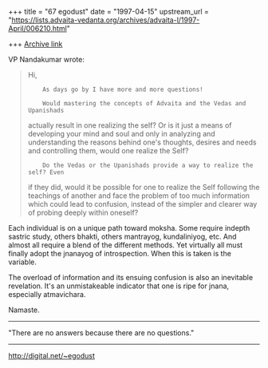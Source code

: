 +++
title = "67 egodust"
date = "1997-04-15"
upstream_url = "https://lists.advaita-vedanta.org/archives/advaita-l/1997-April/006210.html"

+++
[Archive link](https://lists.advaita-vedanta.org/archives/advaita-l/1997-April/006210.html)

VP Nandakumar wrote:
> Hi,
>
>         As days go by I have more and more questions!
>
>         Would mastering the concepts of Advaita and the Vedas and Upanishads
> actually result in one realizing the self? Or is it just a means of developing
> your mind and soul and only in analyzing and understanding the reasons behind
> one's thoughts, desires and needs and controlling them, would one realize the
> Self?
>
>         Do the Vedas or the Upanishads provide a way to realize the self? Even
> if they did, would it be possible for one to realize the Self following the
> teachings of another and face the problem of too much information which could
> lead to confusion, instead of the simpler and clearer way of probing deeply
> within oneself?

Each individual is on a unique path toward moksha.  Some require indepth
sastric study, others bhakti, others mantrayog, kundaliniyog, etc.  And
almost all require a blend of the different methods.  Yet virtually all
must finally adopt the jnanayog of introspection.  When this is taken is
the variable.

The overload of information and its ensuing confusion is also an inevitable
revelation.  It's an unmistakeable indicator that one is ripe for jnana,
especially atmavichara.

Namaste.


_______________________

"There are no answers
       because
there are no questions."
_______________________

http://digital.net/~egodust

